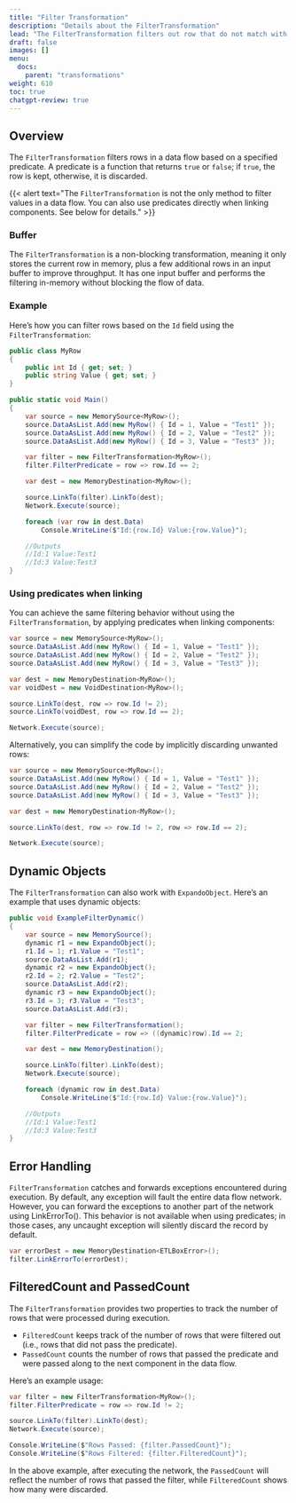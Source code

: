 ```yaml
---
title: "Filter Transformation"
description: "Details about the FilterTransformation"
lead: "The FilterTransformation filters out row that do not match with a given predicate."
draft: false
images: []
menu:
  docs:
    parent: "transformations"
weight: 610
toc: true
chatgpt-review: true
---
```


## Overview

The `FilterTransformation` filters rows in a data flow based on a specified predicate. A predicate is a function that returns `true` or `false`; if `true`, the row is kept, otherwise, it is discarded.

{{< alert text="The `FilterTransformation` is not the only method to filter values in a data flow. You can also use predicates directly when linking components. See below for details." >}}

### Buffer

The `FilterTransformation` is a non-blocking transformation, meaning it only stores the current row in memory, plus a few additional rows in an input buffer to improve throughput. It has one input buffer and performs the filtering in-memory without blocking the flow of data.

### Example

Here’s how you can filter rows based on the `Id` field using the `FilterTransformation`:

```csharp
public class MyRow
{
    public int Id { get; set; }
    public string Value { get; set; }
}

public static void Main()
{
    var source = new MemorySource<MyRow>();
    source.DataAsList.Add(new MyRow() { Id = 1, Value = "Test1" });
    source.DataAsList.Add(new MyRow() { Id = 2, Value = "Test2" });
    source.DataAsList.Add(new MyRow() { Id = 3, Value = "Test3" });

    var filter = new FilterTransformation<MyRow>();
    filter.FilterPredicate = row => row.Id == 2;

    var dest = new MemoryDestination<MyRow>();

    source.LinkTo(filter).LinkTo(dest);
    Network.Execute(source);

    foreach (var row in dest.Data)
        Console.WriteLine($"Id:{row.Id} Value:{row.Value}");

    //Outputs
    //Id:1 Value:Test1
    //Id:3 Value:Test3
}
```

### Using predicates when linking

You can achieve the same filtering behavior without using the `FilterTransformation`, by applying predicates when linking components:

```csharp
var source = new MemorySource<MyRow>();
source.DataAsList.Add(new MyRow() { Id = 1, Value = "Test1" });
source.DataAsList.Add(new MyRow() { Id = 2, Value = "Test2" });
source.DataAsList.Add(new MyRow() { Id = 3, Value = "Test3" });

var dest = new MemoryDestination<MyRow>();
var voidDest = new VoidDestination<MyRow>();

source.LinkTo(dest, row => row.Id != 2);
source.LinkTo(voidDest, row => row.Id == 2);

Network.Execute(source);
```

Alternatively, you can simplify the code by implicitly discarding unwanted rows:

```csharp
var source = new MemorySource<MyRow>();
source.DataAsList.Add(new MyRow() { Id = 1, Value = "Test1" });
source.DataAsList.Add(new MyRow() { Id = 2, Value = "Test2" });
source.DataAsList.Add(new MyRow() { Id = 3, Value = "Test3" });

var dest = new MemoryDestination<MyRow>();

source.LinkTo(dest, row => row.Id != 2, row => row.Id == 2);

Network.Execute(source);
```

## Dynamic Objects

The `FilterTransformation` can also work with `ExpandoObject`. Here’s an example that uses dynamic objects:

```csharp
public void ExampleFilterDynamic()
{
    var source = new MemorySource();
    dynamic r1 = new ExpandoObject();
    r1.Id = 1; r1.Value = "Test1";
    source.DataAsList.Add(r1);
    dynamic r2 = new ExpandoObject();
    r2.Id = 2; r2.Value = "Test2";
    source.DataAsList.Add(r2);
    dynamic r3 = new ExpandoObject();
    r3.Id = 3; r3.Value = "Test3";
    source.DataAsList.Add(r3);

    var filter = new FilterTransformation();
    filter.FilterPredicate = row => ((dynamic)row).Id == 2;

    var dest = new MemoryDestination();

    source.LinkTo(filter).LinkTo(dest);
    Network.Execute(source);

    foreach (dynamic row in dest.Data)
        Console.WriteLine($"Id:{row.Id} Value:{row.Value}");

    //Outputs
    //Id:1 Value:Test1
    //Id:3 Value:Test3
}
```

## Error Handling

`FilterTransformation` catches and forwards exceptions encountered during execution. By default, any exception will fault the entire data flow network. However, you can forward the exceptions to another part of the network using LinkErrorTo(). This behavior is not available when using predicates; in those cases, any uncaught exception will silently discard the record by default.

```csharp
var errorDest = new MemoryDestination<ETLBoxError>();
filter.LinkErrorTo(errorDest);
```


## FilteredCount and PassedCount

The `FilterTransformation` provides two properties to track the number of rows that were processed during execution.

- `FilteredCount` keeps track of the number of rows that were filtered out (i.e., rows that did not pass the predicate).
- `PassedCount` counts the number of rows that passed the predicate and were passed along to the next component in the data flow.

Here’s an example usage:

```csharp
var filter = new FilterTransformation<MyRow>();
filter.FilterPredicate = row => row.Id != 2;

source.LinkTo(filter).LinkTo(dest);
Network.Execute(source);

Console.WriteLine($"Rows Passed: {filter.PassedCount}");
Console.WriteLine($"Rows Filtered: {filter.FilteredCount}");
```

In the above example, after executing the network, the `PassedCount` will reflect the number of rows that passed the filter, while `FilteredCount` shows how many were discarded.
